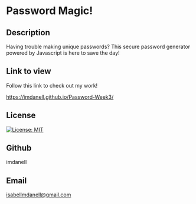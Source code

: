# Password Magic!

## Description
Having trouble making unique passwords? This secure password generator powered by Javascript is here to save the day!

## Link to view

Follow this link to check out my work!   

https://imdanell.github.io/Password-Week3/


## License
[![License: MIT](https://img.shields.io/badge/License-MIT-yellow.svg)](https://opensource.org/licenses/MIT)

## Github
imdanell

## Email
isabellmdanell@gmail.com


